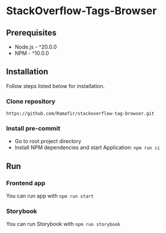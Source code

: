 # StackOverflow-Tags-Browser

## Prerequisites

-   Node.js - ^20.0.0
-   NPM - ^10.0.0

## Installation

Follow steps listed below for installation.

### Clone repository

`https://github.com/Ramafir/stackoverflow-tag-browser.git`

### Install pre-commit

-   Go to root project directory
-   Install NPM dependencies and start Application: ``npm run ci``

## Run

### Frontend app

You can run app with `npm run start`

### Storybook

You can run Storybook with `npm run storybook`